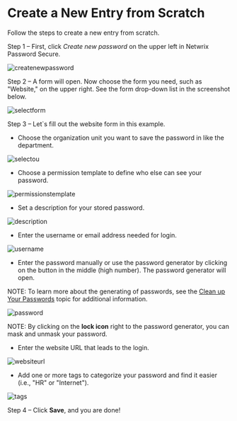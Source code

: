 # Create a New Entry from Scratch

Follow the steps to create a new entry from scratch.

Step 1 – First, click _Create new password_ on the upper left in Netwrix Password Secure.

![createnewpassword](/img/versioned_docs/passwordsecure_9.1/passwordsecure/enduser/createnewpassword.webp)

Step 2 – A form will open. Now choose the form you need, such as "Website," on the upper right. See
the form drop-down list in the screenshot below.

![selectform](/img/versioned_docs/passwordsecure_9.1/passwordsecure/enduser/selectform.webp)

Step 3 – Let`s fill out the website form in this example.

- Choose the organization unit you want to save the password in like the department.

![selectou](/img/versioned_docs/passwordsecure_9.1/passwordsecure/enduser/selectou.webp)

- Choose a permission template to define who else can see your password.

![permissionstemplate](/img/versioned_docs/passwordsecure_9.1/passwordsecure/enduser/permissionstemplate.webp)

- Set a description for your stored password.

![description](/img/versioned_docs/accessanalyzer_11.6/accessanalyzer/admin/action/servicenow/description.webp)

- Enter the username or email address needed for login.

![username](/img/versioned_docs/threatprevention_7.4/threatprevention/eperestsite/username.webp)

- Enter the password manually or use the password generator by clicking on the button in the middle
  (high number). The password generator will open.

NOTE: To learn more about the generating of passwords, see the
[Clean up Your Passwords](/docs/passwordsecure/9.1/passwordsecure/enduser/cleanuppasswords.md)
topic for additional information.

![password](/img/versioned_docs/passwordsecure_9.1/passwordsecure/enduser/password.webp)

NOTE: By clicking on the **lock icon** right to the password generator, you can mask and unmask your
password.

- Enter the website URL that leads to the login.

![websiteurl](/img/versioned_docs/accessanalyzer_11.6/accessanalyzer/admin/settings/websiteurl.webp)

- Add one or more tags to categorize your password and find it easier (i.e., "HR" or "Internet").

![tags](/img/versioned_docs/threatprevention_7.4/threatprevention/admin/tags/tags.webp)

Step 4 – Click **Save**, and you are done!
